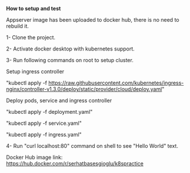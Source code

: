 
**How to setup and test**


Appserver image has been uploaded to docker hub, there is no need to rebuild it.

1- Clone the project.

2- Activate docker desktop with kubernetes support.

3- Run following commands on root to setup cluster.

Setup ingress controller

"kubectl apply -f https://raw.githubusercontent.com/kubernetes/ingress-nginx/controller-v1.3.0/deploy/static/provider/cloud/deploy.yaml"

Deploy pods, service and ingress controller

"kubectl apply -f deployment.yaml"

"kubectl apply -f service.yaml"

"kubectl apply -f ingress.yaml"

4- Run "curl localhost:80" command on shell to see "Hello World" text.

Docker Hub image link: https://hub.docker.com/r/serhatbasesgioglu/k8spractice
